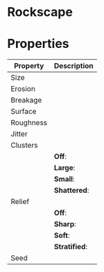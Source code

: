 # Rockscape


# Properties


| Property | Description| 
| -------- | -----------|
| Size |  |
| Erosion |  |
| Breakage |  |
| Surface |  |
| Roughness |  |
| Jitter |  |
| Clusters |  |
| | **Off**: <desc> |
| | **Large**: <desc> |
| | **Small**: <desc> |
| | **Shattered**: <desc> |
| Relief |  |
| | **Off**: <desc> |
| | **Sharp**: <desc> |
| | **Soft**: <desc> |
| | **Stratified**: <desc> |
| Seed |  |





